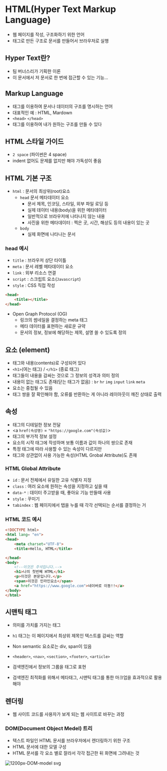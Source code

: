 # HTML(Hyper Text Markup Language)

- 웹 페이지를 작성, 구조화하기 위한 언어
- 태그로 만든 구조로 문서를 만들어서 브라우저로 실행

## Hyper Text란?

- 팀 버너스리가 기획한 이론
- 이 문서에서 저 문서로 한 번에 접근할 수 있는 기능…

## Markup Language

- 태그를 이용하여 문서나 데이터의 구조를 명시하는 언어
- 대표적인 예 : HTML, Mardown
- `<head>` `</head>`
- 태그를 이용하여 내가 원하는 구조를 만들 수 있다

## HTML 스타일 가이드

- `2 space` (파이썬은 4 space)
- indent 없어도 문제를 없지만 해야 가독성이 좋음

## HTML 기본 구조

- `html` : 문서의 최상위(root)요소
    - `head`  문서 메타데이터 요소
        - 문서 제목, 인코딩, 스타일, 외부 파일 로딩 등
        - 실제 데이터 내용(body)을 위한 메타데이터
        - 일반적으로 브라우저에 나타나지 않는 내용
        - 사진을 위한 메타데이터 : 찍은 곳, 시간, 해상도 등의 내용이 있는 곳
    - `body`
        - 실제 화면에 나타나는 문서

### head 예시

- `title` : 브라우저 상단 타이틀
- `meta` : 문서 레벨 메타데이터 요소
- `link` : 외부 리소스 연결
- `script` : 스크립트 요소(`Javascript`)
- `style` : CSS 직접 작성

```html
<head>
	<title></title>
</head>
```

- Open Graph Protocol (OG)
    - 링크의 썸네일을 결정하는 meta 태그
    - 메타 데이터를 표현하는 새로운 규약
    - 문서의 정보, 정보에 해당하는 제목, 설명 쓸 수 있도록 정의
    

## 요소 (element)

- 태그와 내용(contents)로 구성되어 있다
- `<h1>`(여는 태그) / `</h1>` (종료 태그)
- 태그들이 내용을 감싸는 것으로 그 정보의 성격과 의미 정의
- 내용이 없는 태그도 존재(닫는 태그가 없음) : `br` `hr` `img` `input` `link` `meta`
- 요소는 중첩될 수 있음
- 태그 쌍을 잘 확인해야 함, 오류를 반환하는 게 아니라 레이아웃이 깨진 상태로 출력

## 속성

- 태그의 디테일한 정보 전달
- <a `href(속성명)` = `"https://google.com"(속성값)`></a>
- 태그의 부가적 정보 설정
- 요소의 시작 태그에 작성하며 보통 이름과 값이 하나의 쌍으로 존재
- 특정 태그에 따라 사용할 수 있는 속성이 다르지만
- 태그와 상관없이 사용 가능한 속성(HTML Grobal Attribute)도 존재

### HTML Global Attribute

- `id` : 문서 전체에서 유일한 고유 식별자 지정
- `class` : 여러 요소에 원하는 속성을 지정하고 싶을 때
- `data-*` : 데이터 주고받을 때, 좋아요 기능 만들때 사용
- `style` : 꾸미기
- `tabindex` : 웹 페이지에서 탭을 누를 때 각각 선택되는 순서를 결정하는 거

### HTML 코드 예시

```html
<!DOCTYPE html>
<html lang= "en">
<head>
	<meta charset="UTF-8">
	<title>Hello, HTML</title>

</head>
<body>
	<!--이것은 주석입니다.-->
	<h1>나의 첫번째 HTML</h1>
	<p>이것은 본문입니다.</p>
	<span>이것은 인라인요소</span>
	<a href="https://www.google.com">네이버로 이동!!</a>
</body>
</html>
```

## 시맨틱 태그

- 의미를 가치를 가지는 태그
- `h1` 태그는 이 페이지에서 최상위 제목인 텍스트를 감싸는 역할
- Non semantic 요소로는 div, span이 있음
- `<header>`, `<nav>`, `<section>`, `<footer>`, `<article>`

- 검색엔진에서 정보의 그룹을 태그로 표현
- 검색엔진 최적화를 위해서 메타태그, 시맨틱 태그를 통한 마크업을 효과적으로 활용 해야

## 렌더링

- 웹 사이트 코드를 사용자가 보게 되는 웹 사이트로 바꾸는 과정

### DOM(Document Object Medel) 트리

- 텍스트 파일인 HTML 문서를 브라우저에서 렌더링하기 위한 구조
- HTML 문서에 대한 모델 구성
- HTML 문서를 각 요소 별로 잘라서 각각 접근한 뒤 화면에 그려내는 것


![1200px-DOM-model svg](https://user-images.githubusercontent.com/97926368/182071541-a3a8142c-aa70-44bd-8f50-57e19af577a4.png)


